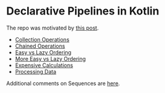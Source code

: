 # Declarative Pipelines in Kotlin

The repo was motivated by [this post](https://medium.com/@desaismital/declarative-pipelines-in-kotlin-b9e18e77f2c5).

* [Collection Operations](src/main/kotlin/org/athenian/CollectionOperations.kt)
* [Chained Operations](src/main/kotlin/org/athenian/ChainedOperations.kt)
* [Easy vs Lazy Ordering](src/main/kotlin/org/athenian/EvaluationOrdering.kt)
* [More Easy vs Lazy Ordering](src/main/kotlin/org/athenian/MoreEvaluationOrdering.kt)
* [Expensive Calculations](src/main/kotlin/org/athenian/ExpensiveCalculations.kt)
* [Processing Data](src/main/kotlin/org/athenian/LogReader.kt)

Additional comments on Sequences are [here](https://blog.kotlin-academy.com/effective-kotlin-use-sequence-for-bigger-collections-with-more-than-one-processing-step-649a15bb4bf).
